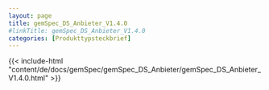 ```yaml
---
layout: page
title: gemSpec_DS_Anbieter_V1.4.0
#linkTitle: gemSpec_DS_Anbieter_V1.4.0
categories: [Produkttypsteckbrief]
---
```

{{< include-html "content/de/docs/gemSpec/gemSpec_DS_Anbieter/gemSpec_DS_Anbieter_V1.4.0.html" >}}